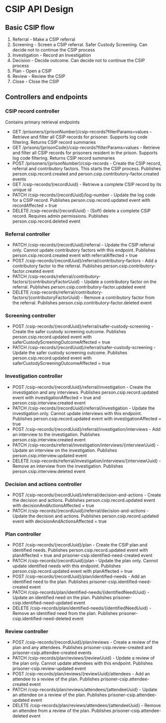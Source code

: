 # CSIP API Design

## Basic CSIP flow

1) Referral - Make a CSIP referral
2) Screening - Screen a CSIP referral. Safer Custody Screening. Can decide not to continue the CSIP process
3) Investigation - Record an Investigation
4) Decision - Decide outcome. Can decide not to continue the CSIP process
5) Plan - Open a CSIP
6) Review - Review the CSIP
7) Close - Close the CSIP

## Controllers and endpoints

### CSIP record controller

Contains primary retrieval endpoints

- GET /prisoners/{prisonNumber}/csip-records?filterParams=values - Retrieve and filter all CSIP records for prisoner. Supports log code filtering. Returns CSIP record summaries
- GET /prisons/{prisonCode}/csip-records?filterParams=values - Retrieve and filter all CSIP records for prisoners resident in the prison. Supports log code filtering. Returns CSIP record summaries
- POST /prisoners/{prisonNumber}/csip-records - Create the CSIP record, referral and contributory factors. This starts the CSIP process. Publishes person.csip.record.created and person.csip.contributory-factor.created events
- GET /csip-records/{recordUuid} - Retrieve a complete CSIP record by its unique id
- PATCH /csip-records/{recordUuid}/log-number - Update the log code for a CSIP record. Publishes person.csip.record.updated event with recordAffected = true
- DELETE /csip-records/{recordUuid} - (Soft) delete a complete CSIP record. Requires admin permissions. Publishes person.csip.record.deleted event

### Referral controller
- PATCH /csip-records/{recordUuid}/referral - Update the CSIP referral only. Cannot update contributory factors with this endpoint. Publishes person.csip.record.created event with referralAffected = true
- POST /csip-records/{recordUuid}/referral/contributory-factors - Add a contributory factor to the referral. Publishes person.csip.contributory-factor.created event
- PATCH /csip-records/referral/contributory-factors/{contributoryFactorUuid} - Update a contributory factor on the referral. Publishes person.csip.contributory-factor.updated event
- DELETE /csip-records/referral/contributory-factors/{contributoryFactorUuid} - Remove a contributory factor from the referral. Publishes person.csip.contributory-factor.deleted event

### Screening controller
- POST /csip-records/{recordUuid}/referral/safer-custody-screening - Create the safer custody screening outcome. Publishes person.csip.record.updated event with saferCustodyScreeningOutcomeAffected = true
- PATCH /csip-records/{recordUuid}/referral/safer-custody-screening - Update the safer custody screening outcome. Publishes person.csip.record.updated event with saferCustodyScreeningOutcomeAffected = true

### Investigation controller
- POST /csip-records/{recordUuid}/referral/investigation - Create the investigation and any interviews. Publishes person.csip.record.updated event with investigationAffected = true and person.csip.interview.created event
- PATCH /csip-records/{recordUuid}/referral/investigation - Update the investigation only. Cannot update interviews with this endpoint. Publishes person.csip.record.updated event with investigationAffected = true
- POST /csip-records/{recordUuid}/referral/investigation/interviews - Add an interview to the investigation. Publishes person.csip.interview.created event
- PATCH /csip-records/referral/investigation/interviews/{interviewUuid} - Update an interview on the investigation. Publishes person.csip.interview.updated event
- DELETE /csip-records/referral/investigation/interviews/{interviewUuid} - Remove an interview from the investigation. Publishes person.csip.interview.deleted event

### Decision and actions controller
- POST /csip-records/{recordUuid}/referral/decision-and-actions - Create the decision and actions. Publishes person.csip.record.updated event with decisionAndActionsAffected = true
- PATCH /csip-records/{recordUuid}/referral/decision-and-actions - Update the decision and actions. Publishes person.csip.record.updated event with decisionAndActionsAffected = true

### Plan controller
- POST /csip-records/{recordUuid}/plan - Create the CSIP plan and identified needs. Publishes person.csip.record.updated event with planAffected = true and prisoner-csip.identified-need-created event
- PATCH /csip-records/{recordUuid}/plan - Update the plan only. Cannot update identified needs with this endpoint. Publishes person.csip.record.updated event with planAffected = true
- POST /csip-records/{recordUuid}/plan/identified-needs - Add an identified need to the plan. Publishes prisoner-csip.identified-need-created event
- PATCH /csip-records/plan/identified-needs/{identifiedNeedUuid} - Update an identified need on the plan. Publishes prisoner-csip.identified-need-updated event
- DELETE /csip-records/plan/identified-needs/{identifiedNeedUuid} - Remove an identified need from the plan. Publishes prisoner-csip.identified-need-deleted event

### Review controller
- POST /csip-records/{recordUuid}/plan/reviews - Create a review of the plan and any attendees. Publishes prisoner-csip.review-created and prisoner-csip.attendee-created events
- PATCH /csip-records/plan/reviews/{reviewUuid} - Update a review of the plan only. Cannot update attendees with this endpoint. Publishes prisoner-csip.review-updated event
- POST /csip-records/plan/reviews/{reviewUuid}/attendees - Add an attendee to a review of the plan. Publishes prisoner-csip.attendee-created event
- PATCH /csip-records/plan/reviews/attendees/{attendeeUuid} - Update an attendee on a review of the plan. Publishes prisoner-csip.attendee-updated event
- DELETE /csip-records/plan/reviews/attendees/{attendeeUuid} - Remove an attendee from a review of the plan. Publishes prisoner-csip.attendee-deleted event